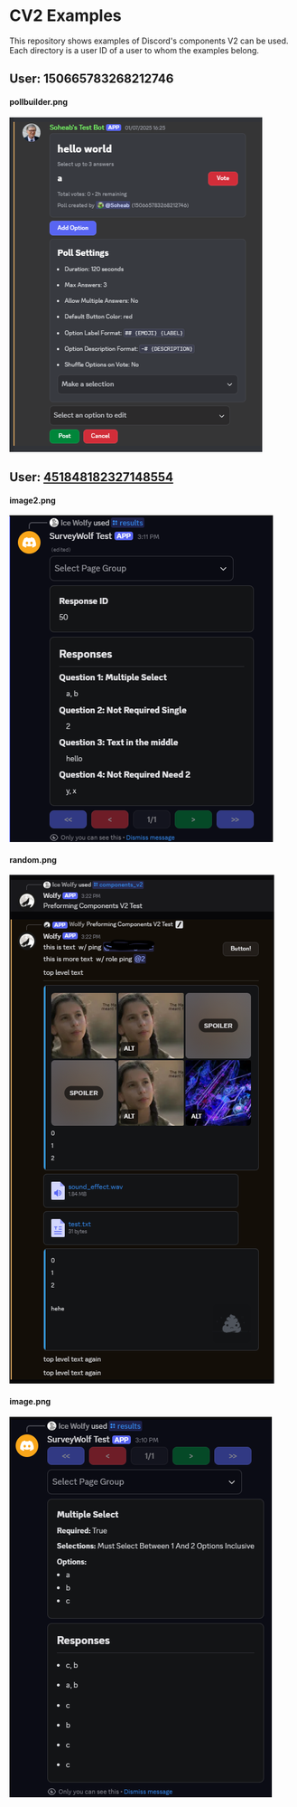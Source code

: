 # CV2 Examples

This repository shows examples of Discord's components V2 can be used. Each directory is a user ID of a user to whom the examples belong.


## User: 150665783268212746

#### pollbuilder.png
![pollbuilder.png](150665783268212746/pollbuilder.png)


## User: [451848182327148554](https://discord://-/users/451848182327148554)

#### image2.png
![image2.png](451848182327148554/image2.png)

#### random.png
![random.png](451848182327148554/random.png)

#### image.png
![image.png](451848182327148554/image.png)



